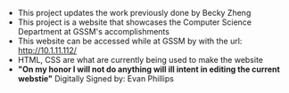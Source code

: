 - This project updates the work previously done by Becky Zheng
- This project is a website that showcases the Computer Science Department at GSSM's accomplishments
- This website can be accessed while at GSSM by with the url: http://10.1.11.112/
- HTML, CSS are what are currently being used to make the website
- **"On my honor I will not do anything will ill intent in editing the current webstie"** Digitally Signed by: Evan Phillips
